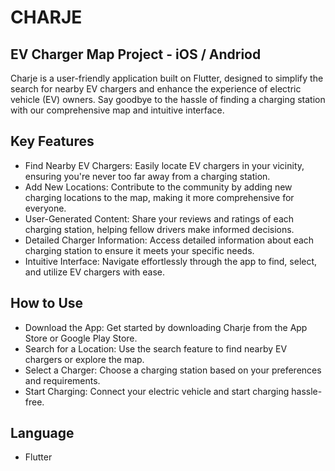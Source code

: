 # CHARJE

## EV Charger Map Project - iOS / Andriod

Charje is a user-friendly application built on Flutter, designed to simplify the search for nearby EV chargers and enhance the experience of electric vehicle (EV) owners. Say goodbye to the hassle of finding a charging station with our comprehensive map and intuitive interface.

## Key Features
- Find Nearby EV Chargers: Easily locate EV chargers in your vicinity, ensuring you're never too far away from a charging station.
- Add New Locations: Contribute to the community by adding new charging locations to the map, making it more comprehensive for everyone.
- User-Generated Content: Share your reviews and ratings of each charging station, helping fellow drivers make informed decisions.
- Detailed Charger Information: Access detailed information about each charging station to ensure it meets your specific needs.
- Intuitive Interface: Navigate effortlessly through the app to find, select, and utilize EV chargers with ease.

## How to Use
- Download the App: Get started by downloading Charje from the App Store or Google Play Store.
- Search for a Location: Use the search feature to find nearby EV chargers or explore the map.
- Select a Charger: Choose a charging station based on your preferences and requirements.
- Start Charging: Connect your electric vehicle and start charging hassle-free.

## Language
- Flutter

